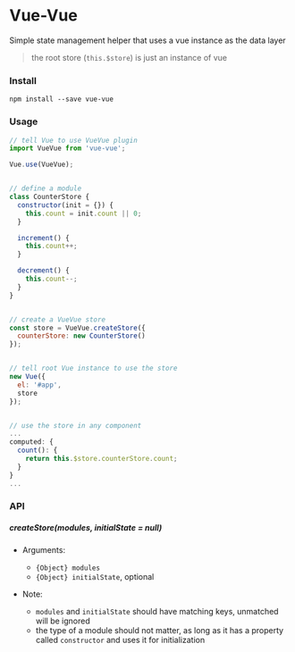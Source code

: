 # Vue-Vue
Simple state management helper that uses a vue instance as the data layer

> the root store (`this.$store`) is just an instance of vue


### Install
```
npm install --save vue-vue
```


### Usage

```js
// tell Vue to use VueVue plugin
import VueVue from 'vue-vue';

Vue.use(VueVue);


// define a module
class CounterStore {
  constructor(init = {}) {
    this.count = init.count || 0;
  }

  increment() {
    this.count++;
  }

  decrement() {
    this.count--;
  }
}


// create a VueVue store
const store = VueVue.createStore({
  counterStore: new CounterStore()
});


// tell root Vue instance to use the store
new Vue({
  el: '#app',
  store
});


// use the store in any component
...
computed: {
  count(): {
    return this.$store.counterStore.count;
  }
}
...
```

### API

##### createStore(modules, initialState = null)
- Arguments:
  - `{Object} modules`
  - `{Object} initialState`, optional

- Note:
  - `modules` and `initialState` should have matching keys, unmatched will be ignored
  - the type of a module should not matter, as long as it has a property called `constructor` and uses it for initialization
